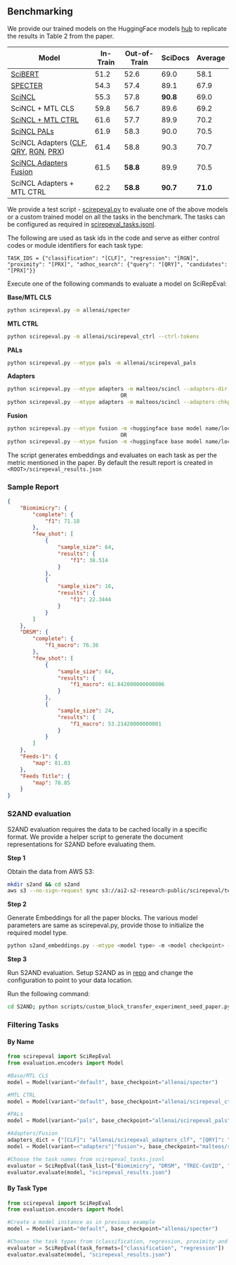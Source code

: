 ## Benchmarking
We provide our trained models on the HuggingFace models [hub](https://huggingface.co/models?search=scirepeval) to replicate the results in Table 2 from the paper.

|Model|In-Train|Out-of-Train|SciDocs|Average|
|--|--|--|--|--|
|[SciBERT](https://huggingface.co/allenai/scibert_scivocab_uncased)|51.2|52.6|69.0|58.1|
|[SPECTER](https://huggingface.co/allenai/specter)|54.3|57.4|89.1|67.9|
|[SciNCL](https://huggingface.co/malteos/scincl)|55.3|57.8|**90.8**|69.0|
|SciNCL + MTL CLS|59.8|56.7|89.6|69.2|
|[SciNCL + MTL CTRL](https://huggingface.co/allenai/scirepeval_ctrl)|61.6|57.7|89.9|70.2|
|[SciNCL PALs](https://huggingface.co/allenai/scirepeval_pals)|61.9|58.3|90.0|70.5|
|SciNCL Adapters ([CLF](https://huggingface.co/allenai/scirepeval_adapters_clf), [QRY](https://huggingface.co/allenai/scirepeval_adapters_qry), [RGN](https://huggingface.co/allenai/scirepeval_adapters_rgn), [PRX](https://huggingface.co/allenai/scirepeval_adapters_prx))|61.4|58.8|90.3|70.7|
|[SciNCL Adapters Fusion](https://us-east-1.console.aws.amazon.com/s3/buckets/ai2-s2-research-public?region=us-west-2&prefix=scirepeval/adapters/&showversions=false)|61.5|**58.8**|89.9|70.5|
|SciNCL Adapters + MTL CTRL|62.2|**58.8**|**90.7**|**71.0**|


We provide a test script - [scirepeval.py](https://github.com/allenai/scirepeval/blob/main/scirepeval.py) to evaluate one of the above models or a custom trained model on all the tasks in the benchmark.
The tasks can be configured as required in [scirepeval_tasks.jsonl](https://github.com/allenai/scirepeval/blob/main/scirepeval_tasks.jsonl).

The following are used as task ids in the code and serve as either control codes or module identifiers for each task type:

``TASK_IDS = {"classification": "[CLF]", "regression": "[RGN]", "proximity": "[PRX]",
            "adhoc_search": {"query": "[QRY]", "candidates": "[PRX]"}}``

Execute one of the following commands to evaluate a model on SciRepEval:
<a name="models"></a>

**Base/MTL CLS**
```bash
python scirepeval.py -m allenai/specter
```
**MTL CTRL**
```bash
python scirepeval.py -m allenai/scirepeval_ctrl --ctrl-tokens
```
**PALs**
```bash
python scirepeval.py --mtype pals -m allenai/scirepeval_pals
```
**Adapters**
```bash
python scirepeval.py --mtype adapters -m malteos/scincl --adapters-dir <local checkpoint directory with adapter module weights>
									OR
python scirepeval.py --mtype adapters -m malteos/scincl --adapters-chkpt '{"[CLF]": "allenai/scirepeval_adapters_clf", "[QRY]": "allenai/scirepeval_adapters_qry", "[RGN]": "allenai/scirepeval_adapters_rgn", "[PRX]": "allenai/scirepeval_adapters_prx"}'
```

**Fusion**
```bash
python scirepeval.py --mtype fusion -m <huggingface base model name/local checkpoint path> --adapters-dir <local checkpoint directory with adapter module weights> --fusion-dir <local checkpoint directory with fusion module weights>
									OR
python scirepeval.py --mtype fusion -m <huggingface base model name/local checkpoint path> --adapters-chkpt '{"[CLF]": "allenai/scirepeval_adapters_clf", "[QRY]": "allenai/scirepeval_adapters_qry", "[RGN]": "allenai/scirepeval_adapters_rgn", "[PRX]": "allenai/scirepeval_adapters_prx"}' --fusion-dir <local checkpoint directory with fusion module weights>

```

The script generates embeddings and evaluates on each task as per the metric mentioned in the paper. By default the result report is created in `<ROOT>/scirepeval_results.json`

### Sample Report
```json
{
    "Biomimicry": {
        "complete": {
            "f1": 71.18
        },
        "few_shot": [
            {
                "sample_size": 64,
                "results": {
                    "f1": 38.514
                }
            },
            {
                "sample_size": 16,
                "results": {
                    "f1": 22.3444
                }
            }
        ]
    },
    "DRSM": {
        "complete": {
            "f1_macro": 76.36
        },
        "few_shot": [
            {
                "sample_size": 64,
                "results": {
                    "f1_macro": 61.842000000000006
                }
            },
            {
                "sample_size": 24,
                "results": {
                    "f1_macro": 53.21420000000001
                }
            }
        ]
    },
    "Feeds-1": {
        "map": 81.03
    },
    "Feeds Title": {
        "map": 78.85
    }
}
```

<a name="s2and"></a>
### S2AND evaluation
S2AND evaluation requires the data to be cached locally in a specific format. We provide a helper script to generate the document representations for S2AND before evaluating them.

**Step 1**

Obtain the data from AWS S3:
```bash
mkdir s2and && cd s2and
aws s3 --no-sign-request sync s3://ai2-s2-research-public/scirepeval/test/s2and .
```
**Step 2** 

Generate Embeddings for all the paper blocks. The various model parameters are same as scirepeval.py, provide those to initialize the required model type.
```bash
python s2and_embeddings.py --mtype <model type> -m <model checkpoint> --adapters-dir <adapters dir or chkpt> --data-dir <path to S2AND data> --suffix <suffix for embedding file name>
```
**Step 3**

Run S2AND evaluation.
Setup S2AND as in [repo](https://github.com/allenai/S2AND) and change the configuration to point to your data location.

Run the following command:
```bash
cd S2AND; python scripts/custom_block_transfer_experiment_seed_paper.py --custom_block_path <data>/blocks --experiment_name mini_customblock_phantasm_v1 --exclude_medline --emb_suffix _<suffix>.pkl
```
### Filtering Tasks
#### By Name
```python
from scirepeval import SciRepEval
from evaluation.encoders import Model

#Base/MTL CLS
model = Model(variant="default", base_checkpoint="allenai/specter")

#MTL CTRL
model = Model(variant="default", base_checkpoint="allenai/scirepeval_ctrl", use_ctrl_codes=True)

#PALs
model = Model(variant="pals", base_checkpoint="allenai/scirepeval_pals", all_tasks=["[CLF]", "[QRY]", "[RGN]", "[PRX]"])

#Adapters/Fusion
adapters_dict = {"[CLF]": "allenai/scirepeval_adapters_clf", "[QRY]": "allenai/scirepeval_adapters_qry", "[RGN]": "allenai/scirepeval_adapters_rgn", "[PRX]": "allenai/scirepeval_adapters_prx"}
model = Model(variant=<"adapters"|"fusion">, base_checkpoint="malteos/scincl", adapters_load_from=adapters_dict, all_tasks=["[CLF]", "[QRY]", "[RGN]", "[PRX]"])

#Choose the task names from scirepeval_tasks.jsonl
evaluator = SciRepEval(task_list=["Biomimicry", "DRSM", "TREC-CoVID", "Feeds-1"])
evaluator.evaluate(model, "scirepeval_results.json") 
```

#### By Task Type
```python
from scirepeval import SciRepEval
from evaluation.encoders import Model

#Create a model instance as in previous example
model = Model(variant="default", base_checkpoint="allenai/specter")

#Choose the task types from (classification, regression, proximity and adhoc_search)
evaluator = SciRepEval(task_formats=["classification", "regression"])
evaluator.evaluate(model, "scirepeval_results.json") 
```


